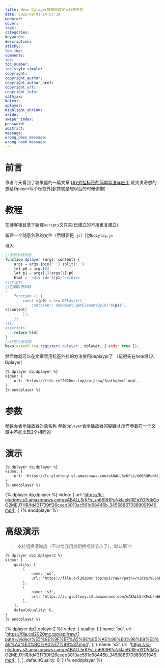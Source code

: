```yaml
---
title: Hexo Dplayer播放器自定义标签外挂
date: 2022-09-01 14:03:39
updated:
cover:
tags:
categories:
keywords:
description:
sticky:
top_img:
comments:
toc:
toc_number:
toc_style_simple:
copyright:
copyright_author:
copyright_author_href:
copyright_url:
copyright_info:
mathjax:
katex:
aplayer:
highlight_shrink:
aside:
swiper_index:
password:
abstract:
message:
wrong_pass_message:
wrong_hash_message:
---
```


# 前言
作者今天看到了糖果屋的一篇文章 [DIY外挂标签的简单写法与应用](https://akilar.top/posts/e2bf861f/) 就突发奇想的想给Dplayer写个标签外挂(~~其实是想以后的时候偷懒~~)

# 教程

在博客根目录下新建`scripts`文件夹(已建立的不用重复建立)

新建一个随意名称的文件（后缀要是`.js`）比如`diytag.js`

填入
```js
//参数处理函数
function dplayer (args, content) {
    args = args.join(' ').split(',')
    let p0 = args[0]
    let p1 = args[1]?args[1]:p0
    html = `<div id="${p1}"></div>
<script>
//立即执行函数
(
    function () {
        const ${p0} = new DPlayer({
            container: document.getElementById('${p1}'),
${content}
        });
    };
)();
</script>`
    return html
}
//标签注册函数
hexo.extend.tag.register('dplayer', dplayer, { ends: true });
```

然后你就可以在文章里用标签外挂的方法使用deplayer了
（记得先在head引入Dplayer）
```md
{% dplayer dp,dplayer %}
video: {
    url: 'https://file.cxl2020mc.top/api/raw/?path=/mc1.mp4',
}
{% enddplayer %}
```

# 参数
参数`dp`表示播放器对象名称
参数`dplayer`表示播放器的容器id
所有参数在一个文章中不能出现2个相同的

# 演示

```md
{% dplayer dp,dplayer %}
video: {
    url: 'https://lc-gluttony.s3.amazonaws.com/eABALL5rKFsL/n66RHPuNklJeNRlEgYOPdkCoO2MEJ7HR/fd431739ff26ceeb3010ac561d68446b_345688670889091949.mp4',
}
{% enddplayer %}
```

{% dplayer dp,dplayer %}
video: {
    url: 'https://lc-gluttony.s3.amazonaws.com/eABALL5rKFsL/n66RHPuNklJeNRlEgYOPdkCoO2MEJ7HR/fd431739ff26ceeb3010ac561d68446b_345688670889091949.mp4',
}
{% enddplayer %}

# 高级演示

> 支持切换清晰度（不过给我用成切换视频节点了），默认第1个

```md
{% dplayer dp2,dplayer2 %}
video: {
    quality: [
        {
            name: 'od',
            url: 'https://file.cxl2020mc.top/api/raw/?path=/video/%E5%8E%9F%E7%A5%9E%E5%AE%98%E6%96%B9%E5%AE%A3%E4%BC%A0%E7%89%87.mp4',
        },
        {
            name: 's3',
            url: 'https://lc-gluttony.s3.amazonaws.com/eABALL5rKFsL/n66RHPuNklJeNRlEgYOPdkCoO2MEJ7HR/fd431739ff26ceeb3010ac561d68446b_345688670889091949.mp4',
        },
    ],
    defaultQuality: 0,
}
{% enddplayer %}
```

{% dplayer dp2,dplayer2 %}
video: {
    quality: [
        {
            name: 'od',
            url: 'https://file.cxl2020mc.top/api/raw/?path=/video/%E5%8E%9F%E7%A5%9E%E5%AE%98%E6%96%B9%E5%AE%A3%E4%BC%A0%E7%89%87.mp4',
        },
        {
            name: 's3',
            url: 'https://lc-gluttony.s3.amazonaws.com/eABALL5rKFsL/n66RHPuNklJeNRlEgYOPdkCoO2MEJ7HR/fd431739ff26ceeb3010ac561d68446b_345688670889091949.mp4',
        },
    ],
    defaultQuality: 0,
}
{% enddplayer %}